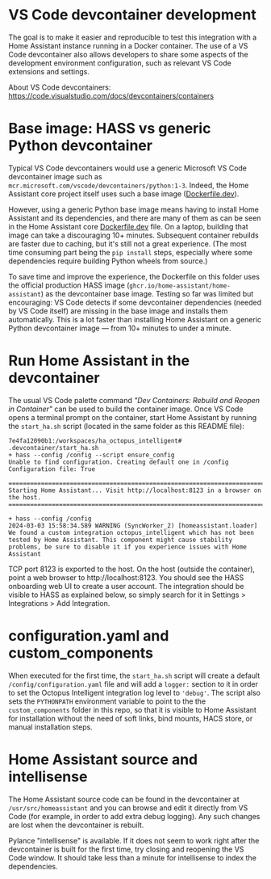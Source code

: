 # VS Code devcontainer development

The goal is to make it easier and reproducible to test this integration with a Home
Assistant instance running in a Docker container. The use of a VS Code devcontainer also
allows developers to share some aspects of the development environment configuration, such
as relevant VS Code extensions and settings.

About VS Code devcontainers: 
https://code.visualstudio.com/docs/devcontainers/containers

# Base image: HASS vs generic Python devcontainer

Typical VS Code devcontainers would use a generic Microsoft VS Code devcontainer image
such as `mcr.microsoft.com/vscode/devcontainers/python:1-3`. Indeed, the Home Assistant
core project itself uses such a base image
([Dockerfile.dev](https://github.com/home-assistant/core/blob/2024.2.5/Dockerfile.dev#L1)).

However, using a generic Python base image means having to install Home Assistant and its
dependencies, and there are many of them as can be seen in the Home Assistant core
[Dockerfile.dev](https://github.com/home-assistant/core/blob/2024.2.5/Dockerfile.dev)
file. On a laptop, building that image can take a discouraging 10+ minutes. Subsequent
container rebuilds are faster due to caching, but it's still not a great experience. (The
most time consuming part being the `pip install` steps, especially where some dependencies
require building Python wheels from source.)

To save time and improve the experience, the Dockerfile on this folder uses the official
production HASS image (`ghcr.io/home-assistant/home-assistant`) as the devcontainer base
image. Testing so far was limited but encouraging: VS Code detects if some devcontainer
dependencies (needed by VS Code itself) are missing in the base image and installs them
automatically. This is a lot faster than installing Home Assistant on a generic Python
devcontainer image — from 10+ minutes to under a minute.

# Run Home Assistant in the devcontainer

The usual VS Code palette command _"Dev Containers: Rebuild and Reopen in Container"_ can
be used to build the container image. Once VS Code opens a terminal prompt on the
container, start Home Assistant by running the `start_ha.sh` script (located in the same
folder as this README file):

```
7e4fa12090b1:/workspaces/ha_octopus_intelligent# .devcontainer/start_ha.sh 
+ hass --config /config --script ensure_config
Unable to find configuration. Creating default one in /config
Configuration file: True

=================================================================================
Starting Home Assistant... Visit http://localhost:8123 in a browser on the host.
=================================================================================

+ hass --config /config
2024-03-03 15:58:34.589 WARNING (SyncWorker_2) [homeassistant.loader] We found a custom integration octopus_intelligent which has not been tested by Home Assistant. This component might cause stability problems, be sure to disable it if you experience issues with Home Assistant
```

TCP port 8123 is exported to the host. On the host (outside the container), point a web
browser to http://localhost:8123. You should see the HASS onboarding web UI to create a
user account. The integration should be visible to HASS as explained below, so simply
search for it in Settings > Integrations > Add Integration.

# configuration.yaml and custom_components

When executed for the first time, the `start_ha.sh` script will create a default
`/config/configuration.yaml` file and will add a `logger:` section to it in order to set
the Octopus Intelligent integration log level to `'debug'`. The script also sets the
`PYTHONPATH` environment variable to point to the the `custom_components` folder in this
repo, so that it is visible to Home Assistant for installation without the need of soft
links, bind mounts, HACS store, or manual installation steps.

# Home Assistant source and intellisense

The Home Assistant source code can be found in the devcontainer at `/usr/src/homeassistant`
and you can browse and edit it directly from VS Code (for example, in order to add extra
debug logging). Any such changes are lost when the devcontainer is rebuilt.

Pylance "intellisense" is available. If it does not seem to work right after the
devcontainer is built for the first time, try closing and reopening the VS Code window.
It should take less than a minute for intellisense to index the dependencies.
